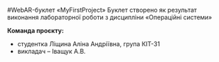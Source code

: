 #WebAR-буклет «MyFirstProject»
Буклет створено як результат виконання лабораторної роботи з дисципліни
«Операційні системи»

**Команда проєкту:**
+ студентка Ліщина Аліна Андріївна, група КІТ-31
+ викладач – Іващук А.В.
